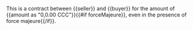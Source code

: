 This is a contract between {{seller}} and {{buyer}} for the amount of {{amount as "0,0.00 CCC"}}{{#if forceMajeure}}, even in the presence of force majeure{{/if}}.